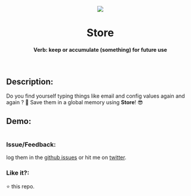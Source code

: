 
<p align="center">
  <img src="https://user-images.githubusercontent.com/2767425/31757969-14ea7e34-b4c9-11e7-96ae-299ccc0be318.png"/>
  <h1 align="center">Store</h1>
  <h4 align="center">Verb: keep or accumulate (something) for future use</h4>
  <br>
</p>

## Description:

Do you find yourself typing things like email and config values again and again ? 🤔
Save them in a global memory using **Store**! 😎

 ## Demo:

<img src=""></img>


### Issue/Feedback:

log them in the [github issues](https://github.com/cg-cnu/vscode-store/issues) or hit me on [twitter](https://twitter.com/cgcnu).

### Like it?:

⭐ this repo.
